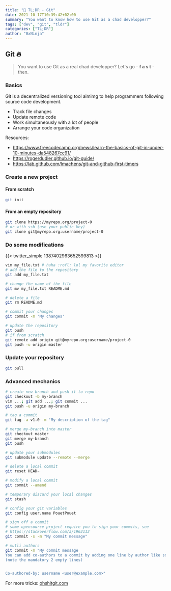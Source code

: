 ```yaml
---
title: "🚀 TL;DR - Git"
date: 2021-10-17T10:39:42+02:00
summary: "You want to know how to use Git as a chad developper?"
tags: ["dev", "git", "tldr"]
categories: ["TL;DR"]
author: "0xNinja"
---
```


## Git :fire:

> You want to use Git as a real chad developper? Let's go - **f a s t** - then.

### Basics

Git is a decentralized versioning tool aimimg to help programmers following source code development.

* Track file changes
* Update remote code
* Work simultaneously with a lot of people
* Arrange your code organization

Resources:

* https://www.freecodecamp.org/news/learn-the-basics-of-git-in-under-10-minutes-da548267cc91/
* https://rogerdudler.github.io/git-guide/
* https://lab.github.com/lmachens/git-and-github-first-timers

### Create a new project

#### From scratch

```sh
git init
```

#### From an empty repository

```sh
git clone https://myrepo.org/project-0
# or with ssh (use your public key)
git clone git@myrepo.org:username/project-0
```

### Do some modifications

{{< twitter_simple 1387402963652599813 >}}

```sh
vim my_file.txt # haha :rofl: lol my favorite editor
# add the file to the repository
git add my_file.txt

# change the name of the file
git mv my_file.txt README.md

# delete a file
git rm README.md

# commit your changes
git commit -m 'My changes'

# update the repository
git push
# if from scratch
git remote add origin git@myrepo.org:username/project-0
git push -u origin master
```

### Update your repository

```sh
git pull
```

### Advanced mechanics

```sh
# create new branch and push it to repo
git checkout -b my-branch
vim ...; git add ...; git commit ...
git push -u origin my-branch

# tag a commit
git tag -a v1.0 -m "My description of the tag"

# merge my-branch into master
git checkout master
git merge my-branch
git push

# update your submodules
git submodule update --remote --merge

# delete a local commit
git reset HEAD~

# modify a local commit
git commit --amend

# temporary discard your local changes
git stash

# config your git variables
git config user.name PouetPouet

# sign off a commit
# some opensource project require you to sign your commits, see
# https://stackoverflow.com/a/1962112
git commit -s -m "My commit message"

# mutli authors
git commit -m "My commit message
You can add co-authors to a commit by adding one line by author like so:
(note the mandatory 2 empty lines)


Co-authored-by: username <user@example.com>"
```

For more tricks: [ohshitgit.com](https://ohshitgit.com/)
